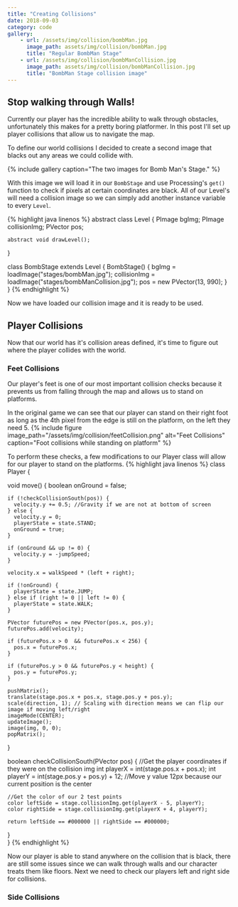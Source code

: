 ```yaml
---
title: "Creating Collisions"
date: 2018-09-03
category: code
gallery:
    - url: /assets/img/collision/bombMan.jpg
      image_path: assets/img/collision/bombMan.jpg
      title: "Regular BombMan Stage"
    - url: /assets/img/collision/bombManCollision.jpg
      image_path: assets/img/collision/bombManCollision.jpg
      title: "BombMan Stage collision image"
---
```

## Stop walking through Walls!
Currently our player has the incredible ability to walk through obstacles, unfortunately this makes for a pretty boring platformer. In this post I'll set up player collisions that allow us to navigate the map.

To define our world collisions I decided to create a second image that blacks out any areas we could collide with.

{% include gallery caption="The two images for Bomb Man's Stage." %}

With this image we will load it in our `BombStage` and use Processing's `get()` function to check if pixels at certain coordinates are black. All of our Level's will need a collision image so we can simply add another instance variable to every `Level`.

{% highlight java linenos %}
abstract class Level {
    PImage bgImg;
    PImage collisionImg;
    PVector pos;

    abstract void drawLevel();
}

class BombStage extends Level {
    BombStage() {
        bgImg = loadImage("stages/bombMan.jpg");
        collisionImg = loadImage("stages/bombManCollision.jpg");
        pos = new PVector(13, 990);
    }
}
{% endhighlight %}

Now we have loaded our collision image and it is ready to be used.

## Player Collisions
Now that our world has it's collision areas defined, it's time to figure out where the player collides with the world.

### Feet Collisions
Our player's feet is one of our most important collision checks because it prevents us from falling through the map and allows us to stand on platforms.

In the original game we can see that our player can stand on their right foot as long as the 4th pixel from the edge is still on the platform, on the left they need 5.
{% include figure image_path="/assets/img/collision/feetCollision.png" alt="Feet Collisions" caption="Foot collisions while standing on platform" %}

To perform these checks, a few modifications to our Player class will allow for our player to stand on the platforms.
{% highlight java linenos %}
class Player { 

  void move() {
    boolean onGround = false;
  
    if (!checkCollisionSouth(pos)) {
      velocity.y += 0.5; //Gravity if we are not at bottom of screen
    } else {
      velocity.y = 0;
      playerState = state.STAND;
      onGround = true;
    }

    if (onGround && up != 0) {
      velocity.y = -jumpSpeed;
    }

    velocity.x = walkSpeed * (left + right);

    if (!onGround) {
      playerState = state.JUMP;
    } else if (right != 0 || left != 0) {
      playerState = state.WALK;
    }

    PVector futurePos = new PVector(pos.x, pos.y);
    futurePos.add(velocity);

    if (futurePos.x > 0  && futurePos.x < 256) {
      pos.x = futurePos.x;
    }

    if (futurePos.y > 0 && futurePos.y < height) {
      pos.y = futurePos.y;
    }

    pushMatrix();
    translate(stage.pos.x + pos.x, stage.pos.y + pos.y);
    scale(direction, 1); // Scaling with direction means we can flip our image if moving left/right
    imageMode(CENTER);
    updateImage();
    image(img, 0, 0);
    popMatrix();
  } 


  boolean checkCollisionSouth(PVector pos) {
     //Get the player coordinates if they were on the collision img 
    int playerX = int(stage.pos.x + pos.x);
    int playerY = int(stage.pos.y + pos.y) + 12; //Move y value 12px because our current position is the center

    //Get the color of our 2 test points
    color leftSide = stage.collisionImg.get(playerX - 5, playerY); 
    color rightSide = stage.collisionImg.get(playerX + 4, playerY);

    return leftSide == #000000 || rightSide == #000000;
  }     
}
{% endhighlight %}

Now our player is able to stand anywhere on the collision that is black, there are still some issues since we can walk through walls and our character treats them like floors. Next we need to check our players left and right side for collisions.

### Side Collisions
